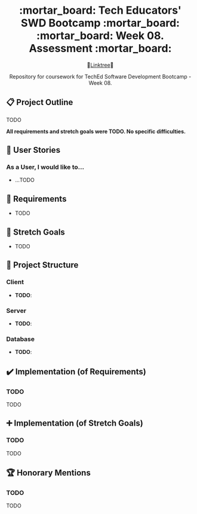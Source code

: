 <div align="center">
  <h1>:mortar_board: Tech Educators' SWD Bootcamp :mortar_board:<br/>:mortar_board: Week 08. Assessment :mortar_board:</h1>
    <p>
    🌴<a href="https://linktr.ee/kjb88">Linktree</a>🌴
    </p>
  <p>
    Repository for coursework for TechEd Software Development Bootcamp - Week 08.
  </p>
</div>
<section>
  <h2>📋 Project Outline</h2>
  <p>TODO</p>
  <p><b>All requirements and stretch goals were TODO. No specific difficulties.</b></p>
</section>
<section>
  <h2>🙍 User Stories</h2>
  <h3>As a User, I would like to...</h3>
  <ul>
    <li>...TODO</li>
  </ul>
</section>
<section>
<h2>👷 Requirements</h2>
  <ul>
    <li>TODO</li>
  </ul>
</section>
<section>
<h2>🥅 Stretch Goals</h2>
  <ul>
    <li>TODO</li>
  </ul>
</section>
<section>
  <h2>📁 Project Structure</h2>
  <h3>Client</h3>
  <ul>
    <li><b>TODO</b>:</li>
  </ul>
  <h3>Server</h3>
  <ul>
    <li><b>TODO</b>:</li>
  </ul>
  <h3>Database</h3>
  <ul>
    <li><b>TODO</b>:</li>
  </ul>
</section>
<section>
  <h2>✔️ Implementation (of Requirements)</h2>
    <h3>TODO</h3>
    <p>TODO</p>
</section>
<section>
  <h2>➕ Implementation (of Stretch Goals)</h2>
  <h3>TODO</h3>
  <p>
TODO
  </p>
</section>
<section>
  <h2>🏆 Honorary Mentions</h2>
  <h3>TODO</h3>
  TODO
</section>

